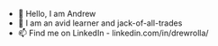 - 👋 Hello, I am Andrew
- 👀 I am an avid learner and jack-of-all-trades
- 📫 Find me on LinkedIn - linkedin.com/in/drewrolla/
